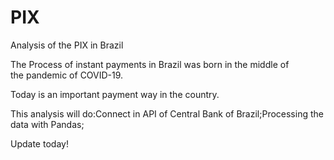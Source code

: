 # PIX
 Analysis of the PIX in Brazil

The Process of instant payments in Brazil was born in the middle of the pandemic of COVID-19.

Today is an important payment way in the country.

This analysis will do:Connect in API of Central Bank of Brazil;Processing the data with Pandas;

Update today!
